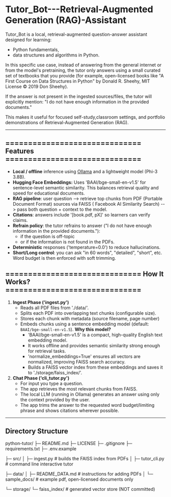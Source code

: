 # Tutor_Bot---Retrieval-Augmented Generation (RAG)-Assistant
Tutor_Bot is a local, retrieval-augmented question-answer assistant designed for learning:
- Python fundamentals,
- data structures and algorithms in Python.

In this specific use case, instead of answering from the general internet or from the model's pretraining, the tutor only answers using a small curated set of textbooks that you provide (for example, open-licensed books like "A First Course on Data Structures in Python" by Donald R. Sheehy, MIT License © 2019 Don Sheehy).

If the answer is not present in the ingested sources/files, the tutor will explicitly mention:
"I do not have enough information in the provided documents."

This makes it useful for focused self-study,classroom settings, and portfolio demonstrations of Retrieval-Augmented Generation (RAG).

---

## ==============================  Features ==============================

- **Local / offline** inference using [Ollama](https://ollama.ai) and a lightweight model (Phi-3 3.8B).
- **Hugging Face Embeddings:** Uses 'BAAI/bge-small-en-v1.5' for sentence-level semantic similarity. This balances retrieval quality and speed for educational documents.
- **RAG pipeline**:
   user question --> retrieve top chunks from PDF (Portable Document Format) sources via FAISS ( Facebook AI Similarity Search) --> pass both question + context to the model.
- **Citations**: answers include '[book.pdf, pX]' so learners can verify claims.
- **Refrain policy**: the tutor refrains to answer ("I do not have enough information in the provided documents."):
  - if the question is off-topic 
  - or if the information is not found in the PDFs.
- **Deterministic** responses ('temperature=0.0') to reduce hallucinations.
- **Short/Long control**: you can ask "in 60 words", "detailed", "short", etc. Word budget is then enforced with soft trimming.

## ==============================  How It Works? ==============================

1. **Ingest Phase ('ingest.py')**
   - Reads all PDF files from './data/'.
   - Splits each PDF into overlapping text chunks (configurable size).
   - Stores each chunk with metadata (source filename, page number)
   - Embeds chunks using a sentence embedding model (default: `BAAI/bge-small-en-v1.5`).
       **Why this model?**
     - 'BAAI/bge-small-en-v1.5' is a compact, high-quality English text embedding model.  
     - It works offline and provides semantic similarity strong enough for retrieval tasks.  
     - 'normalize_embeddings=True' ensures all vectors are normalized, improving FAISS search accuracy.
     - Builds a FAISS vector index from these embeddings and saves it to './storage/faiss_index/'.
2. **Chat Phase ('cli_tutor.py')**
   - For input you type a question.
   - The app retrieves the most relevant chunks from FAISS.
   - The local LLM (running in Ollama) generates an answer using only the context provided by the user.
   - The app trims the answer to the requested word budget/limiting phrase and shows citations wherever possible.

-----------------------------------

## Directory Structure

python-tutor/
├─ README.md
├─ LICENSE
├─ .gitignore
├─ requirements.txt
├─ .env.example

├─ src/
│  ├─ ingest.py        # builds the FAISS index from PDFs
│  ├─ tutor_cli.py     # command line interactive tutor

├─ data/
│  ├─ README_DATA.md   # instructions for adding PDFs
│  └─ sample_docs/     # example pdf, open-licensed documents only

└─ storage/
   └─ faiss_index/     # generated vector store (NOT committed)






